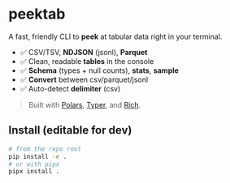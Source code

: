 # peektab

A fast, friendly CLI to **peek** at tabular data right in your terminal.

- ✅ CSV/TSV, **NDJSON** (jsonl), **Parquet**
- ✅ Clean, readable **tables** in the console
- ✅ **Schema** (types + null counts), **stats**, **sample**
- ✅ **Convert** between csv/parquet/jsonl
- ✅ Auto-detect **delimiter** (csv)

> Built with [Polars](https://www.pola.rs/), [Typer](https://typer.tiangolo.com/), and [Rich](https://rich.readthedocs.io/).

## Install (editable for dev)
```bash
# from the repo root
pip install -e .
# or with pipx
pipx install .

